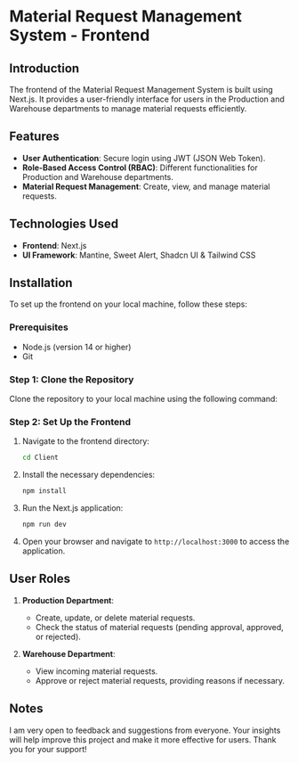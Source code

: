 # Material Request Management System - Frontend

## Introduction

The frontend of the Material Request Management System is built using Next.js. It provides a user-friendly interface for users in the Production and Warehouse departments to manage material requests efficiently.

## Features

- **User Authentication**: Secure login using JWT (JSON Web Token).
- **Role-Based Access Control (RBAC)**: Different functionalities for Production and Warehouse departments.
- **Material Request Management**: Create, view, and manage material requests.

## Technologies Used

- **Frontend**: Next.js
- **UI Framework**: Mantine, Sweet Alert, Shadcn UI & Tailwind CSS

## Installation

To set up the frontend on your local machine, follow these steps:

### Prerequisites

- Node.js (version 14 or higher)
- Git

### Step 1: Clone the Repository

Clone the repository to your local machine using the following command:

### Step 2: Set Up the Frontend

1. Navigate to the frontend directory:

   ```bash
   cd Client
   ```

2. Install the necessary dependencies:

   ```bash
   npm install
   ```

3. Run the Next.js application:

   ```bash
   npm run dev
   ```

4. Open your browser and navigate to `http://localhost:3000` to access the application.

## User Roles

1. **Production Department**:

   - Create, update, or delete material requests.
   - Check the status of material requests (pending approval, approved, or rejected).

2. **Warehouse Department**:
   - View incoming material requests.
   - Approve or reject material requests, providing reasons if necessary.

## Notes

I am very open to feedback and suggestions from everyone. Your insights will help improve this project and make it more effective for users. Thank you for your support!
